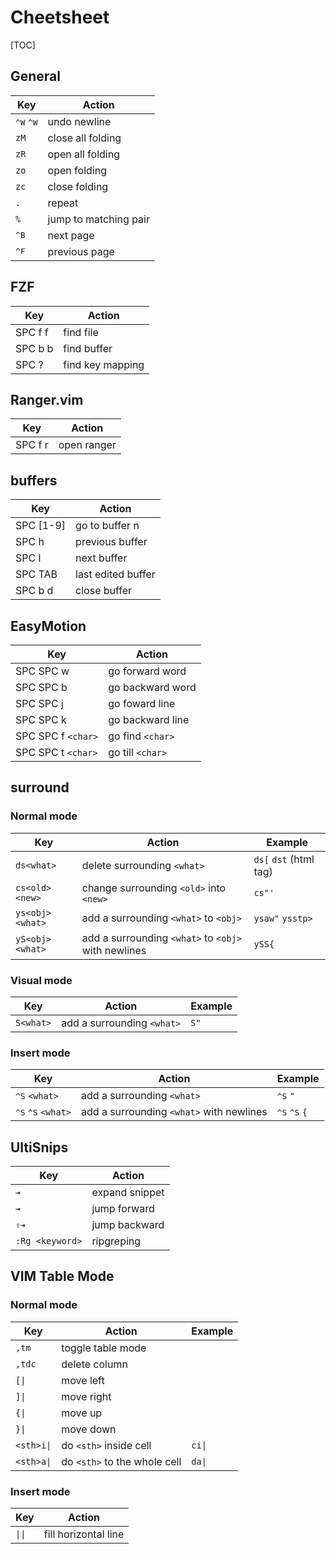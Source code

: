 Cheetsheet
==========

[TOC]

## General

| Key                         | Action                |
|-----------------------------|-----------------------|
| <kbd>^W</kbd> <kbd>^W</kbd> | undo newline          |
| `zM`                        | close all folding     |
| `zR`                        | open all folding      |
| `zo`                        | open folding          |
| `zc`                        | close folding         |
| `.`                         | repeat                |
| `%`                         | jump to matching pair |
| <kbd>^B</kbd>               | next page             |
| <kbd>^F</kbd>               | previous page         |

## FZF

| Key     | Action           |
|---------|------------------|
| SPC f f | find file        |
| SPC b b | find buffer      |
| SPC ?   | find key mapping |

## Ranger.vim

| Key     | Action      |
|---------|-------------|
| SPC f r | open ranger |

## buffers

| Key       | Action             |
|-----------|--------------------|
| SPC [1-9] | go to buffer n     |
| SPC h     | previous buffer    |
| SPC l     | next buffer        |
| SPC TAB   | last edited buffer |
| SPC b d   | close buffer       |


## EasyMotion

| Key                | Action           |
|--------------------|------------------|
| SPC SPC w          | go forward word  |
| SPC SPC b          | go backward word |
| SPC SPC j          | go foward line   |
| SPC SPC k          | go backward line |
| SPC SPC f `<char>` | go find `<char>` |
| SPC SPC t `<char>` | go till `<char>` |

## surround

### Normal mode

| Key             | Action                                              | Example                |
|-----------------|-----------------------------------------------------|------------------------|
| `ds<what>`      | delete surrounding `<what>`                         | `ds[` `dst` (html tag) |
| `cs<old><new>`  | change surrounding `<old>` into `<new>`             | `cs"'`                 |
| `ys<obj><what>` | add a surrounding `<what>` to `<obj>`               | `ysaw"` `ysstp>`       |
| `yS<obj><what>` | add a surrounding `<what>` to `<obj>` with newlines | `ySS{`                 |

### Visual mode

| Key       | Action                     | Example |
|-----------|----------------------------|---------|
| `S<what>` | add a surrounding `<what>` | `S"`    |

### Insert mode

| Key                                  | Action                                   | Example                         |
|--------------------------------------|------------------------------------------|---------------------------------|
| <kbd>^S</kbd> `<what>`               | add a surrounding `<what>`               | <kbd>^S</kbd> `"`               |
| <kbd>^S</kbd> <kbd>^S</kbd> `<what>` | add a surrounding `<what>` with newlines | <kbd>^S</kbd> <kbd>^S</kbd> `{` |

## UltiSnips

| Key             | Action         |
|-----------------|----------------|
| <kbd>⇥</kbd>    | expand snippet |
| <kbd>⇥</kbd>    | jump forward   |
| <kbd>⇧⇥</kbd>   | jump backward  |
| `:Rg <keyword>` | ripgreping     |

## VIM Table Mode

### Normal mode

| Key        | Action                       | Example |
|------------|------------------------------|---------|
| `,tm`      | toggle table mode            |         |
| `,tdc`     | delete column                |         |
| `[\|`      | move left                    |         |
| `]\|`      | move right                   |         |
| `{\|`      | move up                      |         |
| `}\|`      | move down                    |         |
| `<sth>i\|` | do `<sth>` inside cell       | `ci\|`  |
| `<sth>a\|` | do `<sth>` to the whole cell | `da\|`  |

### Insert mode

| Key    | Action               |
|--------|----------------------|
| `\|\|` | fill horizontal line |
